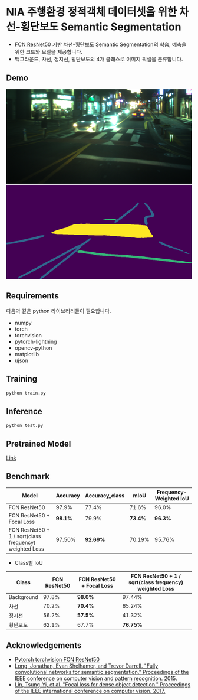 
# NIA 주행환경 정적객체 데이터셋을 위한 차선-횡단보도 Semantic Segmentation

* <a href="https://arxiv.org/abs/1411.4038">FCN ResNet50</a> 기반 차선-횡단보도 Semantic Segmentation의 학습, 예측을 위한 코드와 모델을 제공합니다.
* 백그라운드, 차선, 정지선, 횡단보도의 4개 클래스로 이미지 픽셀을 분류합니다.

## Demo
<img src="demo/input.png" alt="input" width="512" height=256/>
<img src="demo/output.png" alt="output" width="512" height=256/>

## Requirements

다음과 같은 python 라이브러리들이 필요합니다.

- numpy
- torch
- torchvision
- pytorch-lightning
- opencv-python
- matplotlib
- ujson


## Training
```
python train.py
```

## Inference
```
python test.py
```

## Pretrained Model
[Link](https://drive.google.com/file/d/1IBHWsfij_fouIHyFhTHkvsyqLnvzPkcj/view?usp=sharing)


## Benchmark
| Model | Accuracy | Accuracy_class |  mIoU | Frequency-Weighted IoU |
| --  | -- | -- | -- | -- |
| FCN ResNet50  | 97.9% | 77.4% | 71.6% | 96.0% |
| FCN ResNet50 + Focal Loss | **98.1%** | 79.9% | **73.4%** | **96.3%** |
| FCN ResNet50 + 1 / sqrt(class frequency) weighted Loss | 97.50% | **92.69%** | 70.19% | 95.76% |
* Class별 IoU

| Class | FCN ResNet50 | FCN ResNet50 + Focal Loss | FCN ResNet50 + 1 / sqrt(class frequency) weighted Loss |
| -- | -- | -- | -- |
| Background | 97.8% | **98.0%** | 97.44% |
| 차선 | 70.2% | **70.4%** | 65.24% |
| 정지선 | 56.2% | **57.5%** | 41.32% |
| 횡단보도 | 62.1% | 67.7% | **76.75%** |

## Acknowledgements

- [Pytorch torchvision FCN ResNet50](https://pytorch.org/docs/stable/torchvision/models.html#semantic-segmentation)
- [Long, Jonathan, Evan Shelhamer, and Trevor Darrell. "Fully convolutional networks for semantic segmentation." Proceedings of the IEEE conference on computer vision and pattern recognition. 2015.](https://arxiv.org/abs/1411.4038)
- [Lin, Tsung-Yi, et al. "Focal loss for dense object detection." Proceedings of the IEEE international conference on computer vision. 2017.](https://arxiv.org/abs/1708.02002)
